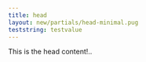 ```yaml
---
title: head
layout: new/partials/head-minimal.pug
teststring: testvalue
---
```


This is the head content!..